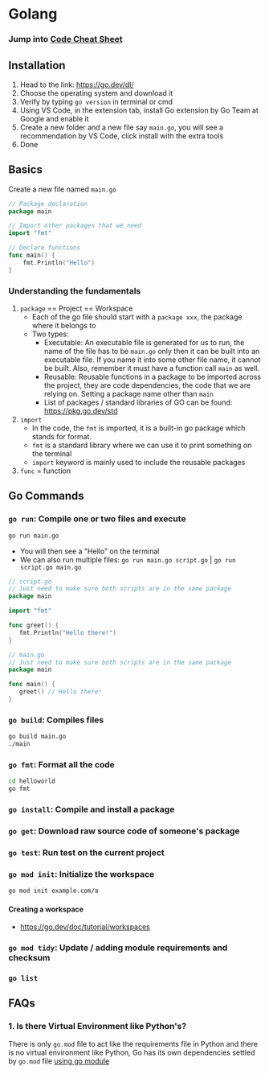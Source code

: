 # Golang

### Jump into [Code Cheat Sheet](Code/README.md)

## Installation
1. Head to the link: https://go.dev/dl/
2. Choose the operating system and download it
3. Verify by typing `go version` in terminal or cmd
4. Using VS Code, in the extension tab, install Go extension by Go Team at Google and enable it
5. Create a new folder and a new file say `main.go`, you will see a recommendation by VS Code, click install with the extra tools
6. Done

## Basics
Create a new file named `main.go`
```go
// Package declaration
package main

// Import other packages that we need
import "fmt"

// Declare functions
func main() {
	fmt.Println("Hello")
}
```
### Understanding the fundamentals
1. `package` == Project == Workspace
   - Each of the go file should start with a `package xxx`, the package where it belongs to
   - Two types:
     - Executable: An executable file is generated for us to run, the name of the file has to be `main.go` only then it can be built into an executable file. If you name it into some other file name, it cannot be built. Also, remember it must have a function call `main` as well.
     - Reusable: Reusable functions in a package to be imported across the project, they are code dependencies, the code that we are relying on. Setting a package name other than `main`
     - List of packages / standard libraries of GO can be found: https://pkg.go.dev/std
2. `import`
   - In the code, the `fmt` is imported, it is a built-in go package which stands for format.
   - `fmt` is a standard library where we can use it to print something on the terminal
   - `import` keyword is mainly used to include the reusable packages
3. `func` = function

## Go Commands
### `go run`: Compile one or two files and execute
```bash
go run main.go
```
- You will then see a "Hello" on the terminal
- We can also run multiple files: `go run main.go script.go` | `go run script.go main.go`
```go
// script.go
// Just need to make sure both scripts are in the same package
package main

import "fmt"

func greet() {
   fmt.Println("Hello there!")
}
```
```go
// main.go
// Just need to make sure both scripts are in the same package
package main

func main() {
   greet() // Hello there!
}

```

### `go build`: Compiles files
```bash
go build main.go
./main
```

### `go fmt`: Format all the code
```bash
cd helloworld
go fmt
```

### `go install`: Compile and install a package
### `go get`: Download raw source code of someone's package
### `go test`: Run test on the current project

### `go mod init`: Initialize the workspace
```bash
go mod init example.com/a
```
#### Creating a workspace
- https://go.dev/doc/tutorial/workspaces

### `go mod tidy`: Update / adding module requirements and checksum
### `go list`

## FAQs
### 1. Is there Virtual Environment like Python's?
There is only `go.mod` file to act like the requirements file in Python and there is no virtual environment like Python, Go has its own dependencies settled by `go.mod` file [using go module](https://go.dev/blog/using-go-modules)
